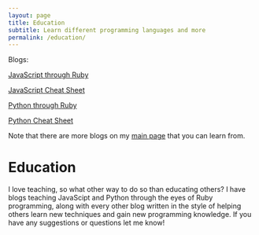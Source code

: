 ```yaml
---
layout: page
title: Education
subtitle: Learn different programming languages and more
permalink: /education/
---
```


Blogs:

[JavaScript through Ruby](https://mikemerin.github.io/JS-through-Ruby/)

[JavaScript Cheat Sheet](https://mikemerin.github.io/Javascript-Cheat-Sheet/)

[Python through Ruby](https://mikemerin.github.io/Python-through-Ruby/)

[Python Cheat Sheet](https://mikemerin.github.io/Python-Cheat-Sheet/)

Note that there are more blogs on my [main page](https://mikemerin.github.io) that you can learn from.

# Education

I love teaching, so what other way to do so than educating others? I have blogs teaching JavaScipt and Python through the eyes of Ruby programming, along with every other blog written in the style of helping others learn new techniques and gain new programming knowledge. If you have any suggestions or questions let me know!

